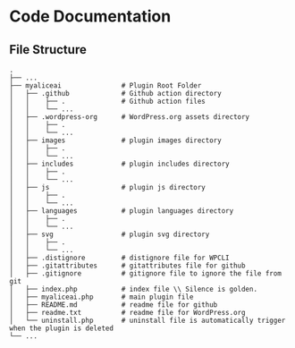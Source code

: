# Code Documentation

## File Structure
    .
    ├── ...
    ├── myaliceai               # Plugin Root Folder
    │   ├── .github             # Github action directory
    │   │    ├── .              # Github action files
    │   │    └── ...
    │   ├── .wordpress-org      # WordPress.org assets directory
    │   │    ├── .              
    │   │    └── ...
    │   ├── images              # plugin images directory
    │   │    ├── .              
    │   │    └── ...
    │   ├── includes            # plugin includes directory
    │   │    ├── .
    │   │    └── ...
    │   ├── js                  # plugin js directory
    │   │    ├── .
    │   │    └── ...
    │   ├── languages           # plugin languages directory
    │   │    ├── .
    │   │    └── ...
    │   ├── svg                 # plugin svg directory
    │   │    ├── .
    │   │    └── ...
    │   ├── .distignore         # distignore file for WPCLI
    │   ├── .gitattributes      # gitattributes file for github
    │   ├── .gitignore          # gitignore file to ignore the file from git
    │   ├── index.php           # index file \\ Silence is golden.
    │   ├── myaliceai.php       # main plugin file
    │   ├── README.md           # readme file for github
    │   ├── readme.txt          # readme file for WordPress.org
    │   └── uninstall.php       # uninstall file is automatically trigger when the plugin is deleted 
    └── ...